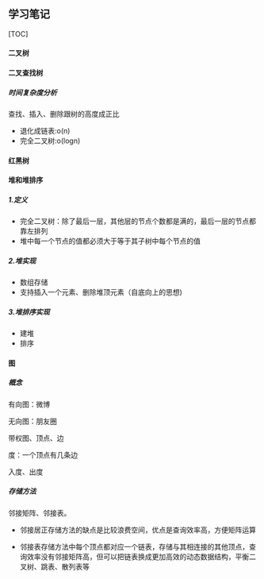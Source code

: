 ## 学习笔记

[TOC]



#### 二叉树

#### 二叉查找树

##### 时间复杂度分析

查找、插入、删除跟树的高度成正比

- 退化成链表:o(n)
- 完全二叉树:o(logn)

#### 红黑树

#### 堆和堆排序

##### 1.定义

- 完全二叉树：除了最后一层，其他层的节点个数都是满的，最后一层的节点都靠左排列
- 堆中每一个节点的值都必须大于等于其子树中每个节点的值

##### 2.堆实现

- 数组存储
- 支持插入一个元素、删除堆顶元素（自底向上的思想)

##### 3.堆排序实现

- 建堆
- 排序

#### 图

##### 概念

有向图：微博

无向图：朋友圈

带权图、顶点、边

度：一个顶点有几条边

入度、出度

##### 存储方法

邻接矩阵、邻接表。

- 邻接居正存储方法的缺点是比较浪费空间，优点是查询效率高，方便矩阵运算

- 邻接表存储方法中每个顶点都对应一个链表，存储与其相连接的其他顶点，查询效率没有邻接矩阵高，但可以把链表换成更加高效的动态数据结构，平衡二叉树、跳表、散列表等

  

